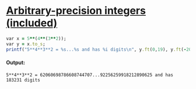 [1]: http://rosettacode.org/wiki/Arbitrary-precision_integers_(included)

# [Arbitrary-precision integers (included)][1]

```ruby
var x = 5**(4**(3**2));
var y = x.to_s;
printf("5**4**3**2 = %s...%s and has %i digits\n", y.ft(0,19), y.ft(-20), y.len);
```

#### Output:
```
5**4**3**2 = 62060698786608744707...92256259918212890625 and has 183231 digits
```